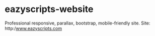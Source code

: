 # eazyscripts-website
Professional responsive, parallax, bootstrap, mobile-friendly site. Site: http:/www.eazyscripts.com

